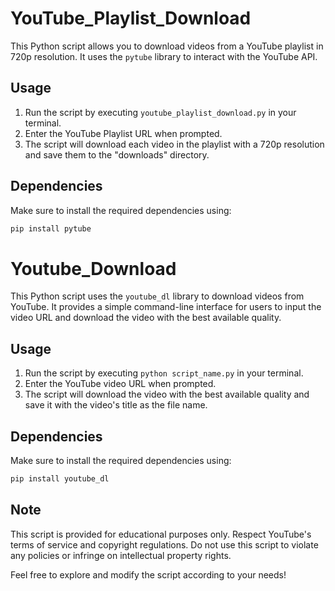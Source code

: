 # YouTube_Playlist_Download

This Python script allows you to download videos from a YouTube playlist in 720p resolution. It uses the `pytube` library to interact with the YouTube API.

## Usage

1. Run the script by executing `youtube_playlist_download.py` in your terminal.
2. Enter the YouTube Playlist URL when prompted.
3. The script will download each video in the playlist with a 720p resolution and save them to the "downloads" directory.

## Dependencies

Make sure to install the required dependencies using:

```bash
pip install pytube
```


# Youtube_Download

This Python script uses the `youtube_dl` library to download videos from YouTube. It provides a simple command-line interface for users to input the video URL and download the video with the best available quality.

## Usage

1. Run the script by executing `python script_name.py` in your terminal.
2. Enter the YouTube video URL when prompted.
3. The script will download the video with the best available quality and save it with the video's title as the file name.

## Dependencies

Make sure to install the required dependencies using:

```bash
pip install youtube_dl
```

## Note
This script is provided for educational purposes only. Respect YouTube's terms of service and copyright regulations. Do not use this script to violate any policies or infringe on intellectual property rights.

Feel free to explore and modify the script according to your needs!
